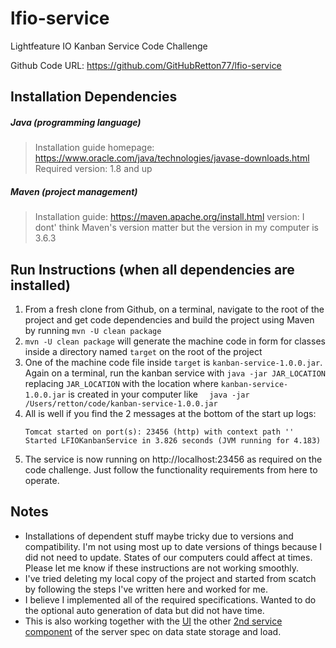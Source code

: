 # lfio-service
Lightfeature IO Kanban Service Code Challenge

Github Code URL: https://github.com/GitHubRetton77/lfio-service

## Installation Dependencies

##### Java (programming language)

> Installation guide homepage: https://www.oracle.com/java/technologies/javase-downloads.html  
> Required version: 1.8 and up

##### Maven (project management)

> Installation guide: https://maven.apache.org/install.html 
> version: I dont' think Maven's version matter but the version in my computer is 3.6.3

## Run Instructions (when all dependencies are installed)
1. From a fresh clone from Github, on a terminal, navigate to the root of the project and get code dependencies and build the project using Maven by running  `mvn -U clean package`
2. `mvn -U clean package` will generate the machine code in form for classes inside a directory named `target` on the root of the project
3. One of the machine code file inside `target` is `kanban-service-1.0.0.jar`. Again on a terminal, run the kanban service with `java -jar JAR_LOCATION` replacing `JAR_LOCATION` with the location where `kanban-service-1.0.0.jar` is created in your computer like ` 
java -jar /Users/retton/code/kanban-service-1.0.0.jar`
4. All is well if you find the 2 messages at the bottom of the start up logs:
    ```text
    Tomcat started on port(s): 23456 (http) with context path ''
    Started LFIOKanbanService in 3.826 seconds (JVM running for 4.183)
    ```
5. The service is now running on http://localhost:23456 as required on the code challenge. Just follow the functionality requirements from here to operate.



## Notes
- Installations of dependent stuff maybe tricky due to versions and compatibility. I'm not using most up to date versions of things because I did not need to update. States of our computers could affect at times. Please let me know if these instructions are not working smoothly.
- I've tried deleting my local copy of the project and started from scatch by following the steps I've written here and worked for me.
- I believe I implemented all of the required specifications. Wanted to do the optional auto generation of data but did not have time.
- This is also working together with the [UI](https://github.com/GitHubRetton77/lfio-user-interface) the other [2nd service component](https://github.com/GitHubRetton77/lfio-data-util) of the server spec on data state storage and load.

